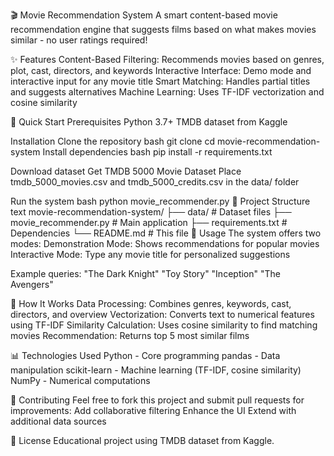 🎬 Movie Recommendation System
A smart content-based movie recommendation engine that suggests films based on what makes movies similar - no user ratings required!

✨ Features
Content-Based Filtering: Recommends movies based on genres, plot, cast, directors, and keywords
Interactive Interface: Demo mode and interactive input for any movie title
Smart Matching: Handles partial titles and suggests alternatives
Machine Learning: Uses TF-IDF vectorization and cosine similarity

🚀 Quick Start
Prerequisites
Python 3.7+
TMDB dataset from Kaggle

Installation
Clone the repository
bash
git clone <your-repo-url>
cd movie-recommendation-system
Install dependencies
bash
pip install -r requirements.txt

Download dataset
Get TMDB 5000 Movie Dataset
Place tmdb_5000_movies.csv and tmdb_5000_credits.csv in the data/ folder

Run the system
bash
python movie_recommender.py
📁 Project Structure
text
movie-recommendation-system/
├── data/                 # Dataset files
├── movie_recommender.py  # Main application
├── requirements.txt      # Dependencies
└── README.md            # This file
🎯 Usage
The system offers two modes:
Demonstration Mode: Shows recommendations for popular movies
Interactive Mode: Type any movie title for personalized suggestions

Example queries:
"The Dark Knight"
"Toy Story"
"Inception"
"The Avengers"

🔧 How It Works
Data Processing: Combines genres, keywords, cast, directors, and overview
Vectorization: Converts text to numerical features using TF-IDF
Similarity Calculation: Uses cosine similarity to find matching movies
Recommendation: Returns top 5 most similar films

📊 Technologies Used
Python - Core programming
pandas - Data manipulation
scikit-learn - Machine learning (TF-IDF, cosine similarity)
NumPy - Numerical computations

🤝 Contributing
Feel free to fork this project and submit pull requests for improvements:
Add collaborative filtering
Enhance the UI
Extend with additional data sources

📝 License
Educational project using TMDB dataset from Kaggle.

